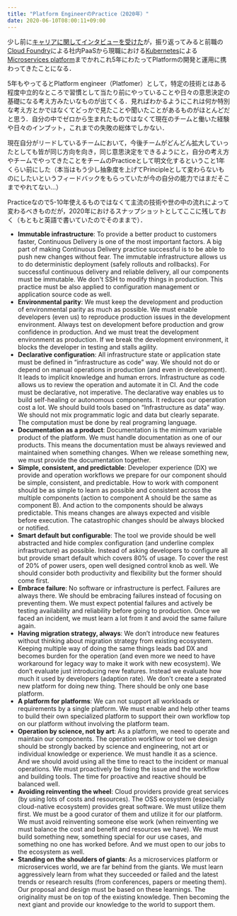 ```yaml
---
title: "Platform EngineerのPractice（2020年）"
date: 2020-06-10T08:00:11+09:00
---
```


少し前に[キャリアに関してインタビューを受けた](https://engineer-lab.findy-code.io/how-to-why)が，振り返ってみると前職の[Cloud Foundry](https://www.cloudfoundry.org/)による社内PaaSから現職における[Kubernetes](https://kubernetes.io/)による[Microservices platform](https://speakerdeck.com/tcnksm/kai-fa-zhe-xiang-kefalseji-pan-wotukuru)までかれこれ5年にわたってPlatformの開発と運用に携わってきたことになる．

5年もやってるとPlatform engineer（Platfomer）として，特定の技術とはある程度中立的なところで習慣として当たり前にやっていることや日々の意思決定の基礎になる考え方みたいなものが出てくる．見ればわかるようにこれは何か特別な考え方とかではなくてどっかで見たことや聞いたことがあるものがほとんどだと思う．自分の中でゼロから生まれたものではなくて現在のチームと働いた経験や日々のインプット，これまでの失敗の総体でしかない．

現在自分がリードしているチームにおいて，今後チームがどんどん拡大していったとしても皆が同じ方向を向き，同じ意思決定をできるようにと，自分の考え方やチームでやってきたことをチームのPracticeとして明文化するということ1年くらい前にした（本当はもう少し抽象度を上げてPrincipleとして変わらないものにしたいというフィードバックをもらっていたが今の自分の能力ではまだそこまでやれてない…）

Practiceなので5-10年使えるものではなくて主流の技術や世の中の流れによって変わるべきものだが，2020年におけるスナップショットとしてここに残しておく（もともと英語で書いていたのでそのままで）．

* **Immutable infrastructure**: To provide a better product to customers faster, Continuous Delivery is one of the most important factors. A big part of making Continuous Delivery practice successful is to be able to push new changes without fear. The immutable infrastructure allows us to do deterministic deployment (safely rollouts and rollbacks). For successful continuous delivery and reliable delivery, all our components must be immutable. We don't SSH to modify things in production. This practice must be also applied to configuration management or application source code as well. 
* **Environmental parity**: We must keep the development and production of environmental parity as much as possible. We must enable developers (even us) to reproduce production issues in the development environment. Always test on development before production and grow confidence in production. And we must treat the development environment as production. If we break the development environment, it blocks the developer in testing and stalls agility. 
* **Declarative configuration**: All infrastructure state or application state must be defined in “infrastructure as code” way. We should not do or depend on manual operations in production (and even in development). It leads to implicit knowledge and human errors. Infrastructure as code allows us to review the operation and automate it in CI. And the code must be declarative, not imperative. The declarative way enables us to build self-healing or autonomous components. It reduces our operation cost a lot. We should build tools based on “Infrastructure as data” way. We should not mix programmatic logic and data but clearly separate. The computation must be done by real programing language. 
* **Documentation as a product**: Documentation is the minimum variable product of the platform. We must handle documentation as one of our products. This means the documentation must be always reviewed and maintained when something changes. When we release something new, we must provide the documentation together. 
* **Simple, consistent, and predictable**: Developer experience (DX) we provide and operation workflows we prepare for our component should be simple, consistent, and predictable. How to work with component should be as simple to learn as possible and consistent across the multiple components (action to component A should be the same as component B). And action to the components should be always predictable. This means changes are always expected and visible before execution. The catastrophic changes should be always blocked or notified. 
* **Smart default but configurable**:  The tool we provide should be well abstracted and hide complex configuration (and underline complex infrastructure) as possible. Instead of asking developers to configure all but provide smart default which covers 80% of usage. To cover the rest of 20% of power users, open well designed control knob as well. We should consider both productivity and flexibility but the former should come first. 
* **Embrace failure**: No software or infrastructure is perfect. Failures are always there. We should be embracing failures instead of focusing on preventing them. We must expect potential failures and actively be testing availability and reliability before going to production. Once we faced an incident, we must learn a lot from it and avoid the same failure again.
* **Having migration strategy, always**: We don’t introduce new features without thinking about migration strategy from existing ecosystem. Keeping multiple way of doing the same things leads bad DX and becomes burden for the operation (and even more we need to have workaround for legacy way to make it work with new ecosystem). We don’t evaluate just introducing new features. Instead we evaluate how much it used by developers (adaption rate). We don't create a seprated new platform for doing new thing. There should be only one base platform.
* **A platform for platforms**: We can not support all workloads or requirements by a single platform. We must enable and help other teams to build their own specialized platform to support their own workflow top on our platform without involving the platform team.
* **Operation by science, not by art**: As a platform, we need to operate and maintain our components. The operation workflow or tool we design should be strongly backed by science and engineering, not art or individual knowledge or experience. We must handle it as a science. And we should avoid using all the time to react to the incident or manual operations. We must proactively be fixing the issue and the workflow and building tools. The time for proactive and reactive should be balanced well. 
* **Avoiding reinventing the wheel**: Cloud providers provide great services (by using lots of costs and resources). The OSS ecosystem (especially cloud-native ecosystem) provides great software. We must utilize them first. We must be a good curator of them and utilize it for our platform. We must avoid reinventing someone else work (when reinventing we must balance the cost and benefit and resources we have). We must build something new, something special for our use cases, and something no one has worked before. And we must open to our jobs to the ecosystem as well.
* **Standing on the shoulders of giants**: As a microservices platform or microservices world, we are far behind from the giants. We must learn aggressively learn from what they succeeded or failed and the latest trends or research results (from conferences, papers or meeting them). Our proposal and design must be based on these learnings. The originality must be on top of the existing knowledge. Then becoming the next giant and provide our knowledge to the world to support them. 

